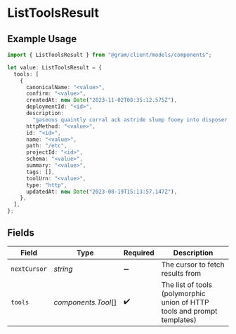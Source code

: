 # ListToolsResult

## Example Usage

```typescript
import { ListToolsResult } from "@gram/client/models/components";

let value: ListToolsResult = {
  tools: [
    {
      canonicalName: "<value>",
      confirm: "<value>",
      createdAt: new Date("2023-11-02T08:35:12.575Z"),
      deploymentId: "<id>",
      description:
        "gaseous quaintly corral ack astride slump fooey into disposer given",
      httpMethod: "<value>",
      id: "<id>",
      name: "<value>",
      path: "/etc",
      projectId: "<id>",
      schema: "<value>",
      summary: "<value>",
      tags: [],
      toolUrn: "<value>",
      type: "http",
      updatedAt: new Date("2023-08-19T15:13:57.147Z"),
    },
  ],
};
```

## Fields

| Field                                                                    | Type                                                                     | Required                                                                 | Description                                                              |
| ------------------------------------------------------------------------ | ------------------------------------------------------------------------ | ------------------------------------------------------------------------ | ------------------------------------------------------------------------ |
| `nextCursor`                                                             | *string*                                                                 | :heavy_minus_sign:                                                       | The cursor to fetch results from                                         |
| `tools`                                                                  | *components.Tool*[]                                                      | :heavy_check_mark:                                                       | The list of tools (polymorphic union of HTTP tools and prompt templates) |